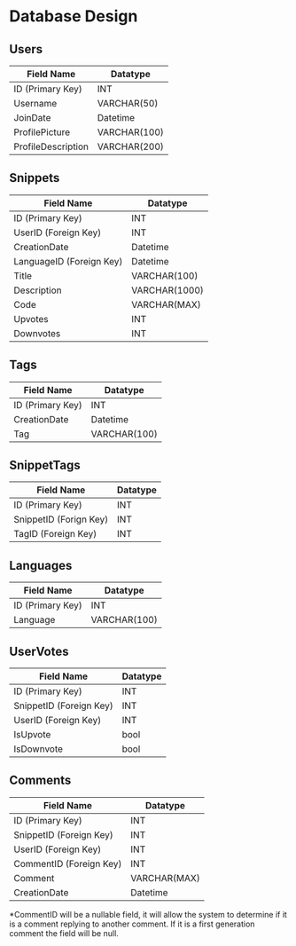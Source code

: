 # Database Design

## Users

| Field Name         | Datatype     |
| ------------------ | ------------ |
| ID (Primary Key)   | INT          |
| Username           | VARCHAR(50)  |
| JoinDate           | Datetime     |
| ProfilePicture     | VARCHAR(100) |
| ProfileDescription | VARCHAR(200) |

## Snippets

| Field Name               | Datatype      |
| ------------------------ | ------------- |
| ID (Primary Key)         | INT           |
| UserID (Foreign Key)     | INT           |
| CreationDate             | Datetime      |
| LanguageID (Foreign Key) | Datetime      |
| Title                    | VARCHAR(100)  |
| Description              | VARCHAR(1000) |
| Code                     | VARCHAR(MAX)  |
| Upvotes                  | INT           |
| Downvotes                | INT           |

## Tags

| Field Name       | Datatype     |
| ---------------- | ------------ |
| ID (Primary Key) | INT          |
| CreationDate     | Datetime     |
| Tag              | VARCHAR(100) |

## SnippetTags

| Field Name             | Datatype |
| ---------------------- | -------- |
| ID (Primary Key)       | INT      |
| SnippetID (Forign Key) | INT      |
| TagID (Foreign Key)    | INT      |

## Languages

| Field Name       | Datatype     |
| ---------------- | ------------ |
| ID (Primary Key) | INT          |
| Language         | VARCHAR(100) |

## UserVotes

| Field Name              | Datatype |
| ----------------------- | -------- |
| ID (Primary Key)        | INT      |
| SnippetID (Foreign Key) | INT      |
| UserID (Foreign Key)    | INT      |
| IsUpvote                | bool     |
| IsDownvote              | bool     |

## Comments

| Field Name              | Datatype     |
| ----------------------- | ------------ |
| ID (Primary Key)        | INT          |
| SnippetID (Foreign Key) | INT          |
| UserID (Foreign Key)    | INT          |
| CommentID (Foreign Key) | INT          |
| Comment                 | VARCHAR(MAX) |
| CreationDate            | Datetime     |

*CommentID will be a nullable field, it will allow the system to determine if it is a comment replying to another comment. If it is a first generation comment the field will be null.